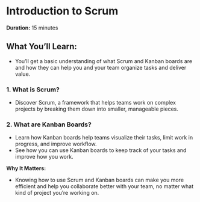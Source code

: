 # Introduction to Scrum

**Duration:** 15 minutes

## What You’ll Learn:
- You’ll get a basic understanding of what Scrum and Kanban boards are and how they can help you and your team organize tasks and deliver value.

### 1. What is Scrum?
- Discover Scrum, a framework that helps teams work on complex projects by breaking them down into smaller, manageable pieces.

### 2. What are Kanban Boards?
- Learn how Kanban boards help teams visualize their tasks, limit work in progress, and improve workflow.
- See how you can use Kanban boards to keep track of your tasks and improve how you work.

**Why It Matters:**
- Knowing how to use Scrum and Kanban boards can make you more efficient and help you collaborate better with your team, no matter what kind of project you’re working on.
